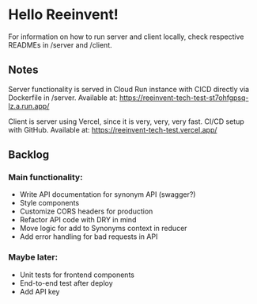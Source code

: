 # Hello Reeinvent!

For information on how to run server and client locally, check respective READMEs in /server and /client.

## Notes

Server functionality is served in Cloud Run instance with CICD directly via Dockerfile in /server.
Available at: https://reeinvent-tech-test-st7ohfgpsq-lz.a.run.app/

Client is server using Vercel, since it is very, very, very fast. CI/CD setup with GitHub.
Available at:
https://reeinvent-tech-test.vercel.app/

## Backlog

### Main functionality:

- Write API documentation for synonym API (swagger?)
- Style components
- Customize CORS headers for production
- Refactor API code with DRY in mind
- Move logic for add to Synonyms context in reducer
- Add error handling for bad requests in API

### Maybe later:

- Unit tests for frontend components
- End-to-end test after deploy
- Add API key
